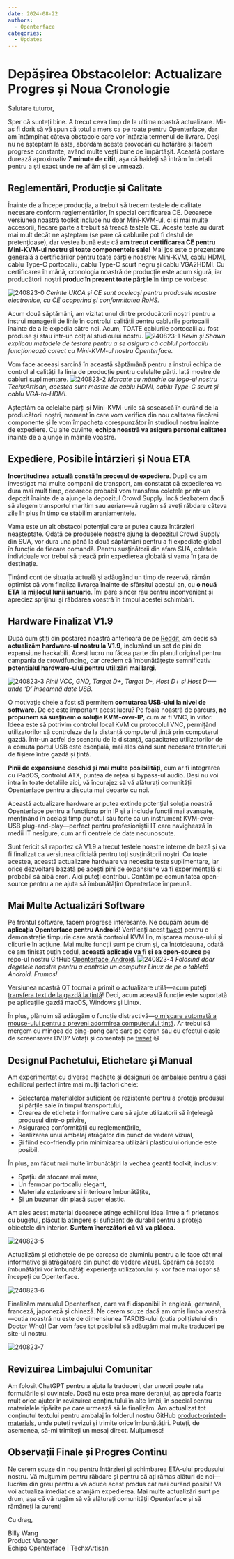 ```yaml
---
date: 2024-08-22
authors:
  - Openterface
categories:
  - Updates
---
```


# Depășirea Obstacolelor: Actualizare Progres și Noua Cronologie

Salutare tuturor,

Sper că sunteți bine. A trecut ceva timp de la ultima noastră actualizare. Mi-aș fi dorit să vă spun că totul a mers ca pe roate pentru Openterface, dar am întâmpinat câteva obstacole care vor întârzia termenul de livrare. Deși nu ne așteptam la asta, abordăm aceste provocări cu hotărâre și facem progrese constante, având multe vești bune de împărtășit. Această postare durează aproximativ **7 minute de citit**, așa că haideți să intrăm în detalii pentru a ști exact unde ne aflăm și ce urmează.

## Reglementări, Producție și Calitate

Înainte de a începe producția, a trebuit să trecem testele de calitate necesare conform reglementărilor, în special certificarea CE. Deoarece versiunea noastră toolkit include nu doar Mini-KVM-ul, ci și mai multe accesorii, fiecare parte a trebuit să treacă testele CE. Aceste teste au durat mai mult decât ne așteptam (se pare că cablurile pot fi destul de pretențioase), dar vestea bună este că **am trecut certificarea CE pentru Mini-KVM-ul nostru și toate componentele sale!** Mai jos este o prezentare generală a certificărilor pentru toate părțile noastre: Mini-KVM, cablu HDMI, cablu Type-C portocaliu, cablu Type-C scurt negru și cablu VGA2HDMI. Cu certificarea în mână, cronologia noastră de producție este acum sigură, iar producătorii noștri **produc în prezent toate părțile** în timp ce vorbesc.

![240823-0](pic/240823-0.jpg)
*Cerinte UKCA și CE sunt aceleași pentru produsele noastre electronice, cu CE acoperind și conformitatea RoHS.*

Acum două săptămâni, am vizitat unul dintre producătorii noștri pentru a instrui managerii de linie în controlul calității pentru cablurile portocalii înainte de a le expedia către noi. Acum, TOATE cablurile portocalii au fost produse și stau într-un colț al studioului nostru.
![240823-1](pic/240823-1.jpg)
*Kevin și Shawn explicau metodele de testare pentru a se asigura că cablul portocaliu funcționează corect cu Mini-KVM-ul nostru Openterface.*

Vom face aceeași sarcină în această săptămână pentru a instrui echipa de control al calității la linia de producție pentru celelalte părți. Iată mostre de cabluri suplimentare.
![240823-2](pic/240823-2.jpg)
*Marcate cu mândrie cu logo-ul nostru TechxArtisan, acestea sunt mostre de cablu HDMI, cablu Type-C scurt și cablu VGA-to-HDMI.*

Așteptăm ca celelalte părți și Mini-KVM-urile să sosească în curând de la producătorii noștri, moment în care vom verifica din nou calitatea fiecărei componente și le vom împacheta corespunzător în studioul nostru înainte de expediere. Cu alte cuvinte, **echipa noastră va asigura personal calitatea** înainte de a ajunge în mâinile voastre.

## Expediere, Posibile Întârzieri și Noua ETA

**Incertitudinea actuală constă în procesul de expediere**. După ce am investigat mai multe companii de transport, am constatat că expedierea va dura mai mult timp, deoarece probabil vom transfera coletele printr-un depozit înainte de a ajunge la depozitul Crowd Supply. Încă dezbatem dacă să alegem transportul maritim sau aerian—vă rugăm să aveți răbdare câteva zile în plus în timp ce stabilim aranjamentele.

Vama este un alt obstacol potențial care ar putea cauza întârzieri neașteptate. Odată ce produsele noastre ajung la depozitul Crowd Supply din SUA, vor dura una până la două săptămâni pentru a fi expediate global în funcție de fiecare comandă. Pentru susținătorii din afara SUA, coletele individuale vor trebui să treacă prin expedierea globală și vama în țara de destinație.

Ținând cont de situația actuală și adăugând un timp de rezervă, rămân optimist că vom finaliza livrarea înainte de sfârșitul acestui an, cu **o nouă ETA la mijlocul lunii ianuarie**. Îmi pare sincer rău pentru inconvenient și apreciez sprijinul și răbdarea voastră în timpul acestei schimbări.

## Hardware Finalizat V1.9

După cum știți din postarea noastră anterioară de pe [Reddit](https://www.reddit.com/r/Openterface_miniKVM/comments/1e25pco/openterface_minikvm_v19_with_pins_for_more/), am decis să **actualizăm hardware-ul nostru la V1.9**, incluzând un set de pini de expansiune hackabili. Acest lucru nu făcea parte din planul original pentru campania de crowdfunding, dar credem că îmbunătățește semnificativ **potențialul hardware-ului pentru utilizări mai largi**.

![240823-3](pic/240823-3.jpg)
*Pinii VCC, GND, Target D+, Target D-, Host D+ și Host D-—unde ‘D’ înseamnă date USB.*

O motivație cheie a fost să permitem **comutarea USB-ului la nivel de software**. De ce este important acest lucru? Pe foaia noastră de parcurs, **ne propunem să susținem o soluție KVM-over-IP**, cum ar fi VNC, în viitor. Ideea este să potrivim controlul local KVM cu protocolul VNC, permițând utilizatorilor să controleze de la distanță computerul țintă prin computerul gazdă. Într-un astfel de scenariu de la distanță, capacitatea utilizatorilor de a comuta portul USB este esențială, mai ales când sunt necesare transferuri de fișiere între gazdă și țintă.

**Pinii de expansiune deschid și mai multe posibilități**, cum ar fi integrarea cu iPadOS, controlul ATX, puntea de rețea și bypass-ul audio. Deși nu voi intra în toate detaliile aici, vă încurajez să vă alăturați comunității Openterface pentru a discuta mai departe cu noi.

Această actualizare hardware ar putea extinde potențial soluția noastră Openterface pentru a funcționa prin IP și a include funcții mai avansate, menținând în același timp punctul său forte ca un instrument KVM-over-USB plug-and-play—perfect pentru profesioniștii IT care navighează în medii IT nesigure, cum ar fi centrele de date necunoscute.

Sunt fericit să raportez că V1.9 a trecut testele noastre interne de bază și va fi finalizat ca versiunea oficială pentru toți susținătorii noștri. Cu toate acestea, această actualizare hardware va necesita teste suplimentare, iar orice dezvoltare bazată pe acești pini de expansiune va fi experimentală și probabil să aibă erori. Aici puteți contribui. Contăm pe comunitatea open-source pentru a ne ajuta să îmbunătățim Openterface împreună.

## Mai Multe Actualizări Software

Pe frontul software, facem progrese interesante. Ne ocupăm acum de **aplicația Openterface pentru Android**! Verificați acest [tweet](https://x.com/TechxArtisan/status/1825460088922071398) pentru o demonstrație timpurie care arată controlul KVM lin, mișcarea mouse-ului și clicurile în acțiune. Mai multe funcții sunt pe drum și, ca întotdeauna, odată ce am finisat puțin codul, **această aplicație va fi și ea open-source** pe repo-ul nostru GitHub [Openterface_Android](https://github.com/TechxArtisanStudio/Openterface_Android).
![240823-4](pic/240823-4.jpg)
*Folosind doar degetele noastre pentru a controla un computer Linux de pe o tabletă Android. Frumos!*

Versiunea noastră QT tocmai a primit o actualizare utilă—acum puteți [transfera text de la gazdă la țintă](https://x.com/TechxArtisan/status/1825919721960780131)! Deci, acum această funcție este suportată pe aplicațiile gazdă macOS, Windows și Linux.

În plus, plănuim să adăugăm o funcție distractivă—[o mișcare automată a mouse-ului pentru a preveni adormirea computerului țintă](https://x.com/TechxArtisan/status/1825471186668847241). Ar trebui să mergem cu mingea de ping-pong care sare pe ecran sau cu efectul clasic de screensaver DVD? Votați și comentați pe [tweet](https://x.com/TechxArtisan/status/1825470086800691459) 😃

## Designul Pachetului, Etichetare și Manual

Am [experimentat cu diverse machete și designuri de ambalaje](https://www.reddit.com/r/Openterface_miniKVM/comments/1elm4vq/almost_ready_to_finalize_our_package_design/) pentru a găsi echilibrul perfect între mai mulți factori cheie:

- Selectarea materialelor suficient de rezistente pentru a proteja produsul și părțile sale în timpul transportului,
- Crearea de etichete informative care să ajute utilizatorii să înțeleagă produsul dintr-o privire,
- Asigurarea conformității cu reglementările,
- Realizarea unui ambalaj atrăgător din punct de vedere vizual,
- Și fiind eco-friendly prin minimizarea utilizării plasticului oriunde este posibil.

În plus, am făcut mai multe îmbunătățiri la vechea geantă toolkit, inclusiv:

- Spațiu de stocare mai mare,
- Un fermoar portocaliu elegant,
- Materiale exterioare și interioare îmbunătățite,
- Și un buzunar din plasă super elastic.

Am ales acest material deoarece atinge echilibrul ideal între a fi prietenos cu bugetul, plăcut la atingere și suficient de durabil pentru a proteja obiectele din interior. **Suntem încrezători că vă va plăcea**.

![240823-5](pic/240823-5.jpg)

Actualizăm și etichetele de pe carcasa de aluminiu pentru a le face cât mai informative și atrăgătoare din punct de vedere vizual. Sperăm că aceste îmbunătățiri vor îmbunătăți experiența utilizatorului și vor face mai ușor să începeți cu Openterface.

![240823-6](pic/240823-6.jpg)

Finalizăm manualul Openterface, care va fi disponibil în engleză, germană, franceză, japoneză și chineză. Ne cerem scuze dacă am omis limba voastră—cutia noastră nu este de dimensiunea TARDIS-ului (cutia polițistului din Doctor Who)! Dar vom face tot posibilul să adăugăm mai multe traduceri pe site-ul nostru.

![240823-7](pic/240823-7.jpg)

## Revizuirea Limbajului Comunitar

Am folosit ChatGPT pentru a ajuta la traduceri, dar uneori poate rata formulările și cuvintele. Dacă nu este prea mare deranjul, aș aprecia foarte mult orice ajutor în revizuirea conținutului în alte limbi, în special pentru materialele tipărite pe care urmează să le finalizăm. Am actualizat tot conținutul textului pentru ambalaj în folderul nostru GitHub [product-printed-materials](https://github.com/TechxArtisanStudio/Openterface/tree/main/product-printed-materials), unde puteți revizui și trimite orice îmbunătățiri. Puteți, de asemenea, să-mi trimiteți un mesaj direct. Mulțumesc!

## Observații Finale și Progres Continu

Ne cerem scuze din nou pentru întârzieri și schimbarea ETA-ului produsului nostru. Vă mulțumim pentru răbdare și pentru că ați rămas alături de noi—lucrăm din greu pentru a vă aduce acest produs cât mai curând posibil! Vă voi actualiza imediat ce aranjăm expedierea. Mai multe actualizări sunt pe drum, așa că vă rugăm să vă alăturați comunității Openterface și să rămâneți la curent!

Cu drag,

Billy Wang  
Product Manager  
Echipa Openterface | TechxArtisan